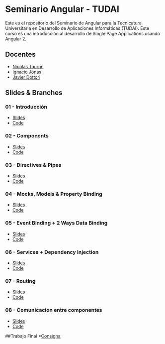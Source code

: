 # Seminario Angular - TUDAI
Este es el repositorio del Seminario de Angular para la Tecnicatura Universitaria en Desarrollo de Aplicaciones Informáticas (TUDAI).
Este curso es una introducción al desarrollo de Single Page Applications usando Angular 2.

## Docentes
* [Nicolas Tourne](https://twitter.com/nicotourne)
* [Ignacio Jonas](https://about.me/ignaciojonas)
* [Javier Dottori]()

## Slides & Branches
### 01 - Introducción
* [Slides](https://docs.google.com/presentation/d/1_Zm9ZlUYcz9kNVSzgtaryKhXnuSWzvyO3RVe3QEK2ks/edit?usp=sharing)
* [Code](https://github.com/Unicen/Angular2-Seminario/tree/01_Intro)

### 02 - Components
* [Slides](https://docs.google.com/presentation/d/1_xREpDIHOWvecO9xsAz7WrA1FQJ04CFitg-0xacF3fw/edit?usp=sharing)
* [Code](https://github.com/Unicen/Angular2-Seminario/tree/02_Components)

### 03 - Directives & Pipes
* [Slides](https://docs.google.com/presentation/d/1DlRPM_a9rex1cee7DjNaF5GO0hS-tU1sptKN_I2h57g/edit?usp=sharing)
* [Code](https://github.com/Unicen/Angular2-Seminario/tree/03_DirectivePipes)

### 04 - Mocks, Models & Property Binding
* [Slides](https://docs.google.com/presentation/d/1SLxcq-00R0gLpewNJNd0xxSuM9dykb872AKT6JJw3Tk/edit?usp=sharing)
* [Code](https://github.com/Unicen/Angular2-Seminario/tree/04_MocksObjectsBinding)

### 05 - Event Binding + 2 Ways Data Binding
* [Slides](https://docs.google.com/presentation/d/1d_hnboeegOZWvvoC5L0SaizP_NlgMRC0OQOMOuubAvc/edit?usp=sharing)
* [Code](https://github.com/Unicen/Angular2-Seminario/tree/05_EventBinding2WaysDB)

### 06 - Services + Dependency Injection
* [Slides](https://docs.google.com/presentation/d/1qkRcDKGSy13aoRIlwgL9eYQmYMIjKOvO1mhCjSaT3OE/edit?usp=sharing)
* [Code](https://github.com/Unicen/Angular2-Seminario/tree/06_ServicesDependencyInjection)

### 07 - Routing
* [Slides](https://docs.google.com/presentation/d/10u4OlxhFj-4SqLKXfFeBJvKdf5KN2tr0pCtFK5euDVA/edit?usp=sharing)
* [Code](https://github.com/Unicen/Angular2-Seminario/tree/07_Routing)

### 08 - Comunicacion entre componentes
* [Slides](https://docs.google.com/presentation/d/1g__35jk7ggIlUvdAl5rWAEo5Ktyznhx6u-bo3d-Lb98/edit?usp=sharing)
* [Code](https://github.com/Unicen/Angular2-Seminario/tree/08_CommunicationBetweenComponents)

##Trabajo Final
*[Consigna](https://docs.google.com/document/d/11ZEeVvf1n37qCO13aRqEjJDzejOsOWcKBhptKzrwlnI/edit?usp=sharing)
